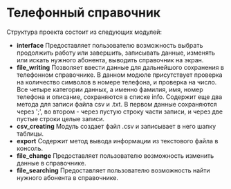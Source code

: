 # Телефонный справочник



Структура проекта состоит из следующих модулей:

- __interface__  Предоставляет пользователю возможность выбрать продолжить работу или завершить, записывать данные, изменять или искать нужного абонента, выводить справочник на экран.
- __file_writing__ Позволяет ввести данные для дальнейшого сохранения в телефонном справочнике. В данном модюле присутствует проверка на количество символов в номере телефона, и проверка на число. Все четыре категории данных, а именно фамилия, имя, номер телефона и описание, сохраняются в списке info. Содержит еще два метода для записи файла csv и .txt. В первом данные сохраняются через ';', во втором - через пустую строку части записи, и через две пустые строки целые записи.
- __csv_creating__ Модуль создает файл .csv и записывает в него шапку таблицы.
- __export__ Содержит метод вывода информации из текстового файла в консоль.
- __file_change__ Предоставляет пользователю возможность изменить данные в справочнике.
- __file_searching__ Предоставляет пользователю возможность найти нужного абонента в справочнике.
